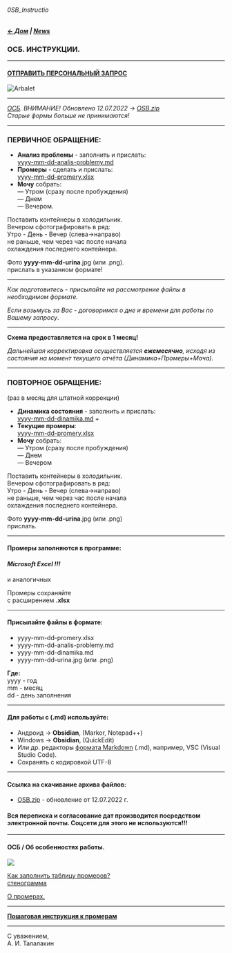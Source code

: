 ###### 0SB_Instructio  
##### [← Дом](!0SB.md#osb)  | [News](News.md#news) 
### ОСБ. ИНСТРУКЦИИ.   

***   
#### [ОТПРАВИТЬ ПЕРСОНАЛЬНЫЙ ЗАПРОС](form.md#osb-zapros)  

![Arbalet](ArbaletEP.jpg)  

***
_[ОСБ](!0SB.md#osb). ВНИМАНИЕ! Обновлено 12.07.2022 → [OSB.zip](https://github.com/TalalakinAI/OSB/raw/master/OSB.zip)  
Старые формы больше не принимаются!_  

***  
### ПЕРВИЧНОЕ ОБРАЩЕНИЕ:  
- **Анализ проблемы** - заполнить и прислать:  
[yyyy-mm-dd-analis-problemy.md](yyyy-mm-dd-analis-problemy.md)   
- **Промеры** - сделать и прислать:   
[yyyy-mm-dd-promery.xlsx](https://github.com/TalalakinAI/OSB/raw/master/yyyy-mm-dd-promery.xlsx)  
- **Мочу** собрать:  
— Утром (сразу после пробуждения)  
— Днем   
— Вечером.   

Поставить контейнеры в холодильник.  
Вечером сфотографировать в ряд:  
Утро - День - Вечер  (слева→направо)  
не раньше, чем через час после начала   
охлаждения последнего контейнера.  

Фото  **yyyy-mm-dd-urina**.jpg (или .png).  
прислать в указанном формате!  

***
*Как подготовитесь - присылайте на рассмотрение файлы в необходимом формате.*  

*Если возьмусь за Вас - договоримся о дне и времени для работы по Вашему запросу*.  

***   
**Схема предоставляется на срок в 1 месяц!**  

*Дальнейшая корректировка осуществляется  **ежемесячно**, исходя из состояния 
на момент текущего отчёта (Динамика+Промеры+Моча).* 
 
***  
### ПОВТОРНОЕ ОБРАЩЕНИЕ:  
(раз в месяц для штатной коррекции)  

- **Динамика состояния** - заполнить и прислать:   
[yyyy-mm-dd-dinamika.md](yyyy-mm-dd-dinamika.md) +  
- **Текущие промеры**:  
[yyyy-mm-dd-promery.xlsx](https://github.com/TalalakinAI/OSB/raw/master/yyyy-mm-dd-promery.xlsx)
- **Мочу** собрать:  
— Утром (сразу после пробуждения)  
— Днем  
— Вечером  

Поставить контейнеры в холодильник.  
Вечером сфотографировать в ряд:  
Утро - День - Вечер  (слева→направо)  
не раньше, чем через час после начала  
охлаждения последнего контейнера.  

Фото  **yyyy-mm-dd-urina**.jpg (или .png)  
прислать.  

***
#### Промеры заполняются в программе:   
#### *Microsoft Excel !!!*  
и аналогичных

Промеры сохраняйте  
с расширением  **.xlsx**   

***
#### Присылайте файлы в формате:  
- yyyy-mm-dd-promery.xlsx  
- yyyy-mm-dd-analis-problemy.md  
- yyyy-mm-dd-dinamika.md   
- yyyy-mm-dd-urina.jpg (или .png)  

**Где:**    
yyyy - год  
mm - месяц  
dd - день заполнения   

***
#### Для работы с (.md) используйте:     
- Андроид → **Obsidian**, (Markor, Notepad++)   
- Windows → **Obsidian**, (QuickEdit)  
- Или др. редакторы [формата Markdown](https://t.me/osbmd/4126) (.md), например, VSC (Visual Studio Code).  
- Сохранять с кодировкой UTF-8  

***
#### Ссылка на скачивание архива файлов:
- [OSB.zip](https://github.com/TalalakinAI/OSB/raw/master/OSB.zip)  - обновление от 12.07.2022 г. 

#### Вся переписка и согласование дат производится посредством электронной почты. Соцсети для этого не используются!!!  

***

#### ОСБ / Об особенностях работы.   
[![](https://i.ytimg.com/vi_webp/WGZL00VWwgg/maxresdefault.webp)](https://youtu.be/WGZL00VWwgg)   

[Как заполнить таблицу промеров?](https://t.me/osbmd/298)     
[стенограмма](stg_promerу.md#stg_promerу)  

[О промерах.](https://t.me/osbmd/1334)  

***
[**Пошаговая инструкция к промерам**](promery-instr.md#promery-instr)

***   
С уважением,   
А. И. Талалакин   

